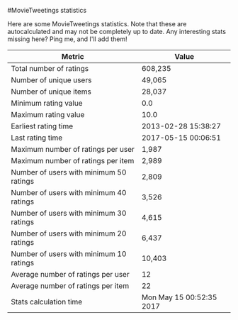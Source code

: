 #MovieTweetings statistics

Here are some MovieTweetings statistics. Note that these are autocalculated and may not be completely up to date. Any interesting stats missing here? Ping me, and I'll add them!

Metric | Value
--- | ---
Total number of ratings                 | 608,235
Number of unique users                  | 49,065
Number of unique items                  | 28,037
Minimum rating value                    | 0.0
Maximum rating value                    | 10.0
Earliest rating time                    | 2013-02-28 15:38:27
Last rating time                        | 2017-05-15 00:06:51
Maximum number of ratings per user      | 1,987
Maximum number of ratings per item      | 2,989
Number of users with minimum 50 ratings | 2,809
Number of users with minimum 40 ratings | 3,526
Number of users with minimum 30 ratings | 4,615
Number of users with minimum 20 ratings | 6,437
Number of users with minimum 10 ratings | 10,403
Average number of ratings per user      | 12
Average number of ratings per item      | 22
Stats calculation time                  | Mon May 15 00:52:35 2017

